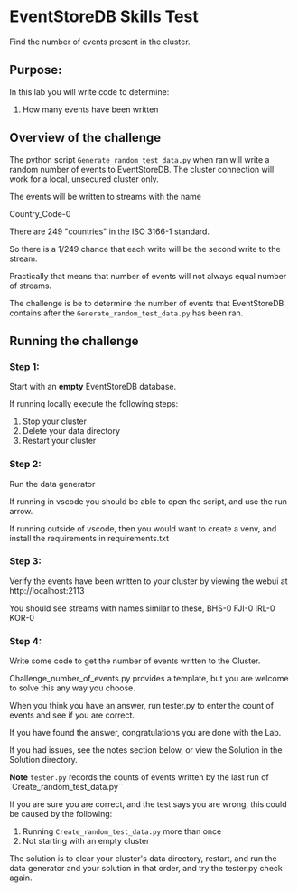 # EventStoreDB Skills Test

Find the number of events present in the cluster.

## Purpose: 

In this lab you will write code to determine: 
1. How many events have been written

## Overview of the challenge

The python script `Generate_random_test_data.py` when ran will write 
a random number of events to EventStoreDB. The cluster connection will work for a local, unsecured cluster only. 

The events will be written to streams with the name

Country_Code-0

There are 249 "countries" in the ISO 3166-1 standard. 

So there is a 1/249 chance that each write will be the second write to the stream. 

Practically that means that number of events will not always equal number of streams. 

The challenge is be to determine the number of events that EventStoreDB contains after the `Generate_random_test_data.py` has been ran. 


## Running the challenge

### Step 1: 

Start with an **empty** EventStoreDB database. 

If running locally execute the following steps:
1. Stop your cluster
2. Delete your data directory
3. Restart your cluster


### Step 2: 
Run the data generator

If running in vscode you should be able to open the script, and use the run arrow. 

If running outside of vscode, then you would want to create a venv, and install the requirements in requirements.txt


### Step 3:
Verify the events have been written to your cluster by viewing the webui at 
http://localhost:2113

You should see streams with names similar to these, 
BHS-0
FJI-0
IRL-0
KOR-0

### Step 4:

Write some code to get the number of events written to the Cluster.

Challenge_number_of_events.py provides a template, 
but you are welcome to solve this any way you choose. 

When you think you have an answer, run tester.py to enter the count of events and see if you are correct.

If you have found the answer, congratulations you are done with the Lab.

If you had issues, see the notes section below, or view the Solution in the Solution directory.

**Note**
`tester.py` records the counts of events written by the last run of `Create_random_test_data.py``

If you are sure you are correct, and the test says you are wrong, this could be caused by the following: 

1. Running `Create_random_test_data.py` more than once
2. Not starting with an empty cluster

The solution is to clear your cluster's data directory, restart, and run the data generator and your solution in that order, and try the tester.py check again. 

